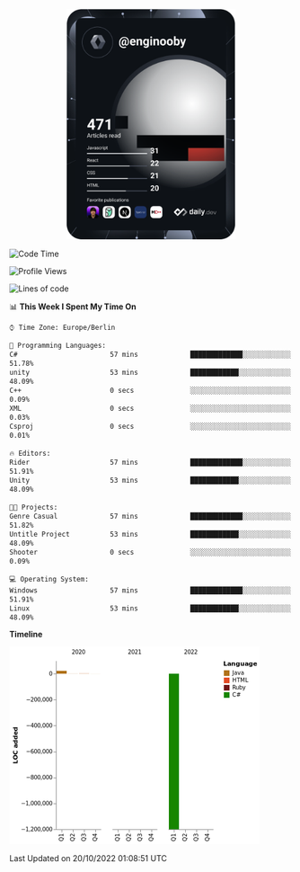 <p align="center">
<a href="https://app.daily.dev/enginooby"><img src="devcard.svg" width="300" alt="enginooby's Dev Card"/></a>
</p>

<!--START_SECTION:waka-->
![Code Time](http://img.shields.io/badge/Code%20Time-109%20hrs%2023%20mins-blue)

![Profile Views](http://img.shields.io/badge/Profile%20Views-6-blue)

![Lines of code](https://img.shields.io/badge/From%20Hello%20World%20I%27ve%20Written--1%20Million%20lines%20of%20code-blue)

📊 **This Week I Spent My Time On** 

```text
⌚︎ Time Zone: Europe/Berlin

💬 Programming Languages: 
C#                       57 mins             █████████████░░░░░░░░░░░░   51.78% 
unity                    53 mins             ████████████░░░░░░░░░░░░░   48.09% 
C++                      0 secs              ░░░░░░░░░░░░░░░░░░░░░░░░░   0.09% 
XML                      0 secs              ░░░░░░░░░░░░░░░░░░░░░░░░░   0.03% 
Csproj                   0 secs              ░░░░░░░░░░░░░░░░░░░░░░░░░   0.01%

🔥 Editors: 
Rider                    57 mins             █████████████░░░░░░░░░░░░   51.91% 
Unity                    53 mins             ████████████░░░░░░░░░░░░░   48.09%

🐱‍💻 Projects: 
Genre Casual             57 mins             █████████████░░░░░░░░░░░░   51.82% 
Untitle Project          53 mins             ████████████░░░░░░░░░░░░░   48.09% 
Shooter                  0 secs              ░░░░░░░░░░░░░░░░░░░░░░░░░   0.09%

💻 Operating System: 
Windows                  57 mins             █████████████░░░░░░░░░░░░   51.91% 
Linux                    53 mins             ████████████░░░░░░░░░░░░░   48.09%

```

**Timeline**

![Chart not found](https://raw.githubusercontent.com/enginooby/enginooby/main/charts/bar_graph.png) 


 Last Updated on 20/10/2022 01:08:51 UTC
<!--END_SECTION:waka-->
